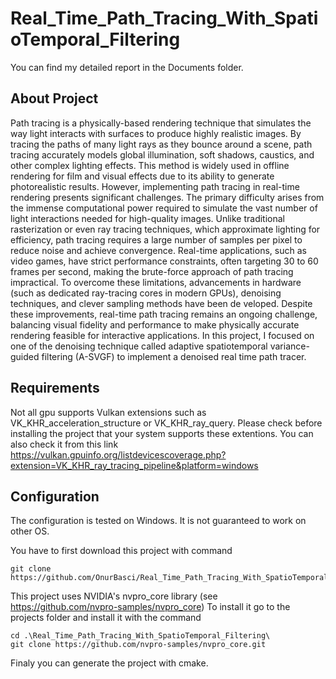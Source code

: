 # Real_Time_Path_Tracing_With_SpatioTemporal_Filtering
You can find my detailed report in the Documents folder.
## About Project
 Path tracing is a physically-based rendering technique that simulates the way light interacts
 with surfaces to produce highly realistic images. By tracing the paths of many light rays as
 they bounce around a scene, path tracing accurately models global illumination, soft shadows,
 caustics, and other complex lighting effects. This method is widely used in offline rendering for
 film and visual effects due to its ability to generate photorealistic results.
 However, implementing path tracing in real-time rendering presents significant challenges.
 The primary difficulty arises from the immense computational power required to simulate the
 vast number of light interactions needed for high-quality images. Unlike traditional rasterization
 or even ray tracing techniques, which approximate lighting for efficiency, path tracing
 requires a large number of samples per pixel to reduce noise and achieve convergence. Real-time
 applications, such as video games, have strict performance constraints, often targeting 30 to 60
 frames per second, making the brute-force approach of path tracing impractical.
 To overcome these limitations, advancements in hardware (such as dedicated ray-tracing
 cores in modern GPUs), denoising techniques, and clever sampling methods have been de
veloped. Despite these improvements, real-time path tracing remains an ongoing challenge,
 balancing visual fidelity and performance to make physically accurate rendering feasible for
 interactive applications. In this project, I focused on one of the denoising technique called
 adaptive spatiotemporal variance-guided filtering (A-SVGF) to implement a denoised real time
 path tracer.

## Requirements
Not all gpu supports Vulkan extensions such as VK_KHR_acceleration_structure or VK_KHR_ray_query. Please check before
installing the project that your system supports these extentions. You can also check it from this link
https://vulkan.gpuinfo.org/listdevicescoverage.php?extension=VK_KHR_ray_tracing_pipeline&platform=windows


## Configuration
The configuration is tested on Windows. It is not guaranteed to work on other OS.

You have to first download this project with command 
```
git clone https://github.com/OnurBasci/Real_Time_Path_Tracing_With_SpatioTemporal_Filtering.git
```
This project uses NVIDIA's nvpro_core library (see https://github.com/nvpro-samples/nvpro_core)
To install it go to the projects folder and install it with the command
```
cd .\Real_Time_Path_Tracing_With_SpatioTemporal_Filtering\
git clone https://github.com/nvpro-samples/nvpro_core.git
```
Finaly you can generate the project with cmake.



